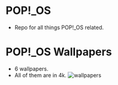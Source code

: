 # POP!_OS
* Repo for all things POP!_OS related.

# POP!_OS Wallpapers
* 6 wallpapers.
* All of them are in 4k.
![wallpapers](https://preview.redd.it/7dqkcx2yr8j81.png?width=3840&format=png&auto=webp&s=2ee9886860f94a8d10cc95f542ac408ad52f1585)
